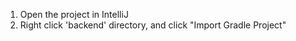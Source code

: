 1) Open the project in IntelliJ
2) Right click 'backend' directory, and click "Import Gradle Project"